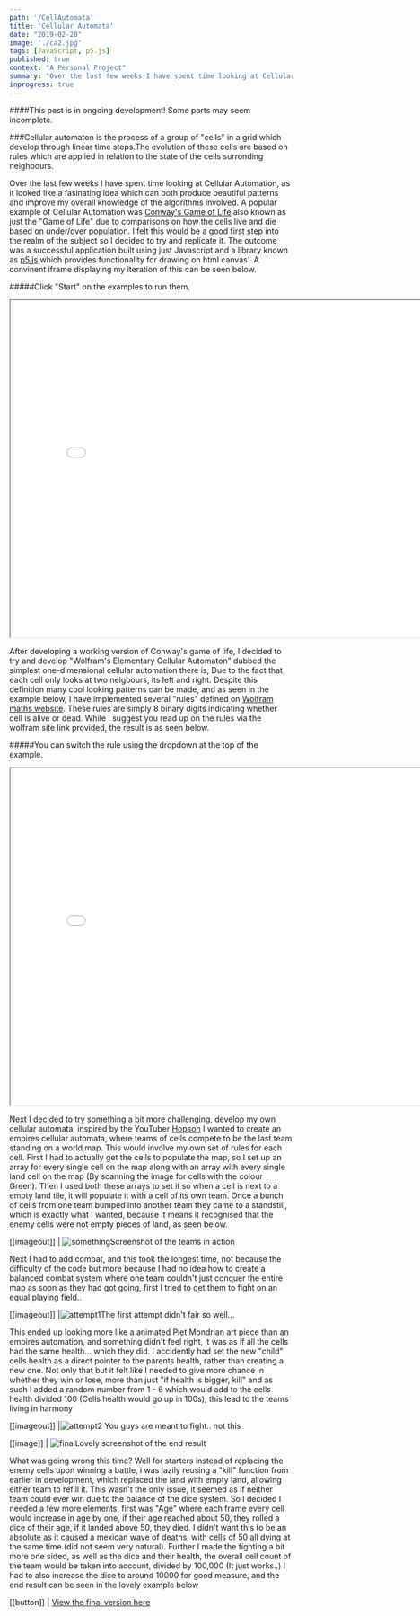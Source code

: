 ```yaml
---
path: '/CellAutomata'
title: 'Cellular Automata'
date: "2019-02-20"
image: './ca2.jpg'
tags: [JavaScript, p5.js]
published: true
context: "A Personal Project"
summary: "Over the last few weeks I have spent time looking at Cellular Automation, as it looked like a fasinating idea which can both produce beautiful patterns and improve my overall knowledge of the algorithms involved."
inprogress: true
---
```


####This post is in ongoing development! Some parts may seem incomplete.

###Cellular automaton is the process of a group of "cells" in a grid which develop through linear time steps.The evolution of these cells are based on rules which are applied in relation to the state of the cells surronding neighbours.

Over the last few weeks I have spent time looking at Cellular Automation, as it looked like a fasinating idea which can both produce beautiful patterns and improve my overall knowledge of the algorithms involved. A popular example of Cellular Automation was [Conway's Game of Life](https://en.wikipedia.org/wiki/Conway%27s_Game_of_Life) also known as just the "Game of Life" due to comparisons on how the cells live and die based on under/over population. I felt this would be a good first step into the realm of the subject so I decided to try and replicate it. The outcome was a successful application built using just Javascript and a library known as [p5.js](https://p5js.org/) which provides functionality for drawing on html canvas'. A convinent iframe displaying my iteration of this can be seen below. 

#####Click "Start" on the examples to run them. 
<iframe class="exampleContainer" src="/examples/conwaysgameoflife/ConwaysGameOfLife.html" width="800" height="600"></iframe>

After developing a working version of Conway's game of life, I decided to try and develop "Wolfram's Elementary Cellular Automaton" dubbed the simplest one-dimensional cellular automation there is; Due to the fact that each cell only looks at two neigbours, its left and right. Despite this definition many cool looking patterns can be made, and as seen in the example below, I have implemented several "rules" defined on [Wolfram maths website](http://mathworld.wolfram.com/ElementaryCellularAutomaton.html). These rules are simply 8 binary digits indicating whether cell is alive or dead. While I suggest you read up on the rules via the wolfram site link provided, the result is as seen below. 

#####You can switch the rule using the dropdown at the top of the example.
<iframe class="exampleContainer" src="/examples/wolframs/Wolframs.html" width="800" height="600"></iframe>


Next I decided to try something a bit more challenging, develop my own cellular automata, inspired by the YouTuber [Hopson](https://www.youtube.com/watch?v=t73z0fzxMlE&t) I wanted to create an empires cellular automata, where teams of cells compete to be the last team standing on a world map. This would involve my own set of rules for each cell. First I had to actually get the cells to populate the map, so I set up an array for every single cell on the map along with an array with every single land cell on the map (By scanning the image for cells with the colour Green). Then I used both these arrays to set it so when a cell is next to a empty land tile, it will populate it with a cell of its own team. Once a bunch of cells from one team bumped into another team they came to a standstill, which is exactly what I wanted, because it means it recognised that the enemy cells were not empty pieces of land, as seen below.

[[imageout]]
| ![something](./teams.gif "image-inline maxwidth")Screenshot of the teams in action

Next I had to add combat, and this took the longest time, not because the difficulty of the code but more because I had no idea how to create a balanced combat system where one team couldn't just conquer the entire map as soon as they had got going, first I tried to get them to fight on an equal playing field..

[[imageout]]
|![attempt1](./attempt1.gif "image-outline")The first attempt didn't fair so well...

This ended up looking more like a animated Piet Mondrian art piece than an empires automation, and something didn't feel right, it was as if all the cells had the same health... which they did. I accidently had set the new "child" cells health as a direct pointer to the parents health, rather than creating a new one. Not only that but it felt like I needed to give more chance in whether they win or lose, more than just "if health is bigger, kill" and as such I added a random number from 1 - 6 which would add to the cells health divided 100 (Cells health would go up in 100s), this lead to the teams living in harmony

[[imageout]]
|![attempt2](./attempt2.gif "image-outline") You guys are meant to fight.. not this

[[image]]
| ![final](./empires.png "image-inline")Lovely screenshot of the end result

What was going wrong this time? Well for starters instead of replacing the enemy cells upon winning a battle, i was lazily reusing a "kill" function from earlier in development, which replaced the land with empty land, allowing either team to refill it. This wasn't the only issue, it seemed as if neither team could ever win due to the balance of the dice system. So I decided I needed a few more elements, first was "Age" where each frame every cell would increase in age by one, if their age reached about 50, they rolled a dice of their age, if it landed above 50, they died. I didn't want this to be an absolute as it caused a mexican wave of deaths, with cells of 50 all dying at the same time (did not seem very natural). Further I made the fighting a bit more one sided, as well as the dice and their health, the overall cell count of the team would be taken into account, divided by 100,000 (It just works..) I had to also increase the dice to around 10000 for good measure, and the end result can be seen in the lovely example below

[[button]]
| [View the final version here](/examples/empires/empires.html)
